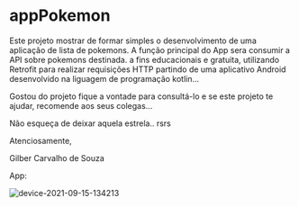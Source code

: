 # appPokemon
Este projeto mostrar de formar simples o desenvolvimento de uma aplicação de lista de pokemons. A função principal do App sera consumir a API  sobre pokemons destinada.
a fins educacionais e gratuita, utilizando Retrofit para realizar requisições HTTP partindo de uma aplicativo Android desenvolvido na liguagem de programação kotlin...   


Gostou do projeto fique a vontade para consultá-lo e se este projeto te ajudar, recomende aos seus colegas...

Não esqueça de deixar aquela estrela.. rsrs

Atenciosamente,


Gilber Carvalho de Souza

App:

![device-2021-09-15-134213](https://user-images.githubusercontent.com/72363971/133482987-65e80537-cb21-444f-8e0e-51a564f2faa7.png)


